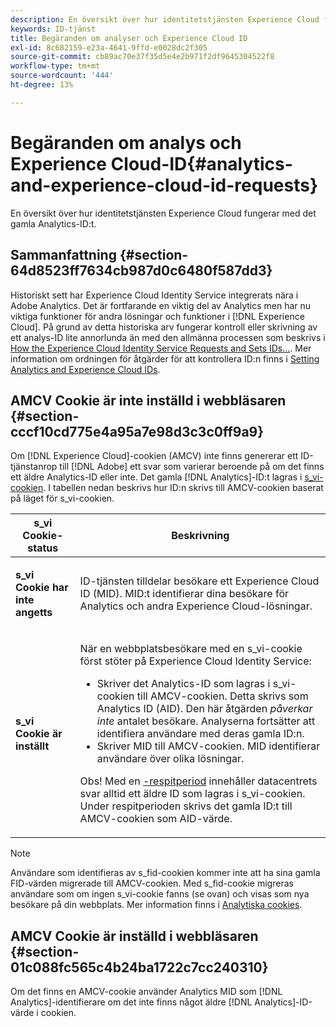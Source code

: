 ```yaml
---
description: En översikt över hur identitetstjänsten Experience Cloud fungerar med det gamla Analytics-ID:t.
keywords: ID-tjänst
title: Begäranden om analyser och Experience Cloud ID
exl-id: 8c682159-e23a-4641-9ffd-e0028dc2f305
source-git-commit: cb89ac70e37f35d5e4e2b971f2df9645304522f8
workflow-type: tm+mt
source-wordcount: '444'
ht-degree: 13%

---
```


# Begäranden om analys och Experience Cloud-ID{#analytics-and-experience-cloud-id-requests}

En översikt över hur identitetstjänsten Experience Cloud fungerar med det gamla Analytics-ID:t.

## Sammanfattning {#section-64d8523ff7634cb987d0c6480f587dd3}

Historiskt sett har Experience Cloud Identity Service integrerats nära i Adobe Analytics. Det är fortfarande en viktig del av Analytics men har nu viktiga funktioner för andra lösningar och funktioner i [!DNL Experience Cloud]. På grund av detta historiska arv fungerar kontroll eller skrivning av ett analys-ID lite annorlunda än med den allmänna processen som beskrivs i [How the Experience Cloud Identity Service Requests and Sets IDs...](../../introduction/id-request.md#concept-2caacebb1d244402816760e9b8bcef6a). Mer information om ordningen för åtgärder för att kontrollera ID:n finns i [Setting Analytics and Experience Cloud IDs](../../reference/analytics-reference/analytics-ids.md#concept-f381dd18ee184c6c8e48286937a161d6).

## AMCV Cookie är inte inställd i webbläsaren {#section-cccf10cd775e4a95a7e98d3c3c0ff9a9}

Om [!DNL Experience Cloud]-cookien (AMCV) inte finns genererar ett ID-tjänstanrop till [!DNL Adobe] ett svar som varierar beroende på om det finns ett äldre Analytics-ID eller inte. Det gamla [!DNL Analytics]-ID:t lagras i [s_vi-cookien](https://experienceleague.adobe.com/docs/core-services/interface/ec-cookies/cookies-analytics.html). I tabellen nedan beskrivs hur ID:n skrivs till AMCV-cookien baserat på läget för s_vi-cookien.

<table id="table_DC85FECE26DD424E841BA1059AF1E57F"> 
 <thead> 
  <tr> 
   <th colname="col1" class="entry"> s_vi Cookie-status </th> 
   <th colname="col2" class="entry"> Beskrivning </th> 
  </tr> 
 </thead>
 <tbody> 
  <tr> 
   <td colname="col1"> <p> <b> s_vi Cookie har inte angetts</b> </p> </td> 
   <td colname="col2"> <p>ID-tjänsten tilldelar besökare ett <span class="keyword"> Experience Cloud</span> ID (MID). MID:t identifierar dina besökare för <span class="keyword"> Analytics</span> och andra <span class="keyword"> Experience Cloud</span>-lösningar. </p> </td> 
  </tr> 
  <tr> 
   <td colname="col1"> <p> <b>s_vi Cookie är inställt</b> </p> </td> 
   <td colname="col2"> <p>När en webbplatsbesökare med en s_vi-cookie först stöter på Experience Cloud Identity Service: </p> 
    <ul id="ul_BE584810280D4874AF802A9247011787"> 
     <li id="li_AA395B09A3174AF78F3EC10053E2E4F5">Skriver det <span class="keyword"> Analytics</span>-ID som lagras i s_vi-cookien till AMCV-cookien. Detta skrivs som <span class="keyword"> Analytics</span> ID (AID). Den här åtgärden <i>påverkar inte</i> antalet besökare. <span class="keyword"> Analyserna </span> fortsätter att identifiera användare med deras gamla ID:n. </li> 
     <li id="li_8735DE21FEA542BA8024109B8FE1E2ED">Skriver MID till AMCV-cookien. MID identifierar användare över olika lösningar. </li> 
    </ul> <p> <p>Obs! Med en <a href="../../reference/analytics-reference/grace-period.md" format="dita" scope="local">-respitperiod</a> innehåller datacentrets svar alltid ett äldre ID som lagras i s_vi-cookien. Under respitperioden skrivs det gamla ID:t till AMCV-cookien som AID-värde. </p> </p> </td> 
  </tr> 
 </tbody> 
</table>

>[!NOTE]
>
>Användare som identifieras av s_fid-cookien kommer inte att ha sina gamla FID-värden migrerade till AMCV-cookien. Med s_fid-cookie migreras användare som om ingen s_vi-cookie fanns (se ovan) och visas som nya besökare på din webbplats. Mer information finns i [Analytiska cookies](https://experienceleague.adobe.com/docs/core-services/interface/ec-cookies/cookies-analytics.html).

## AMCV Cookie är inställd i webbläsaren {#section-01c088fc565c4b24ba1722c7cc240310}

Om det finns en AMCV-cookie använder Analytics MID som [!DNL Analytics]-identifierare om det inte finns något äldre [!DNL Analytics]-ID-värde i cookien.
